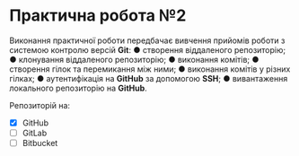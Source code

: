 # Практична робота №2
Виконання практичної роботи передбачає вивчення прийомів роботи з системою контролю версій **Git**:
● створення віддаленого репозиторію;
● клонування віддаленого репозиторію;
● виконання комітів;
● створення гілок та перемикання між ними;
● виконання комітів у різних гілках;
● аутентифікація на **GitHub** за допомогою **SSH**;
● вивантаження локального репозиторію на **GitHub**.

Репозиторій на:
- [x] GitHub
- [ ] GitLab
- [ ] Bitbucket
